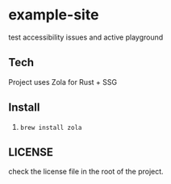 # example-site

test accessibility issues and active playground

## Tech

Project uses Zola for Rust + SSG

## Install

1. `brew install zola`

## LICENSE

check the license file in the root of the project.
